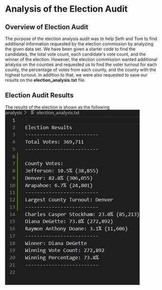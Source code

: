 # Analysis of the Election Audit

## Overview of Election Audit
The purpose of the election analysis audit was to help Seth and Tom to find additional information requested by the election commission by analyzing the given data set. We have been given a starter code to find the candidates, the total vote count, each candidate's vote count, and the winner of the election. However, the election commission wanted additional analysis on the counties and requested us to find the voter turnout for each county, the percentage of votes from each county, and the county with the highest turnout. In addition to that, we were also requested to save our results on the **election_analysis.txt** file. 

## Election Audit Results
The results of the election is shown as the following
![Election results](/resources/Election_analysis_results.png)
